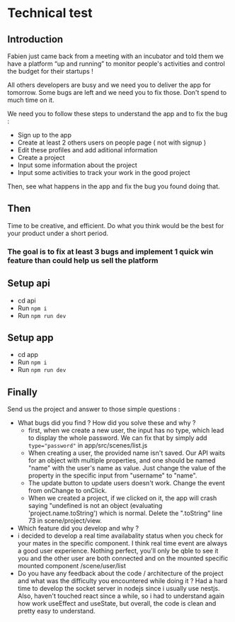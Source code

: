 # Technical test

## Introduction

Fabien just came back from a meeting with an incubator and told them we have a platform “up and running” to monitor people's activities and control the budget for their startups !

All others developers are busy and we need you to deliver the app for tomorrow.
Some bugs are left and we need you to fix those. Don't spend to much time on it.

We need you to follow these steps to understand the app and to fix the bug : 
 - Sign up to the app
 - Create at least 2 others users on people page ( not with signup ) 
 - Edit these profiles and add aditional information 
 - Create a project
 - Input some information about the project
 - Input some activities to track your work in the good project
  
Then, see what happens in the app and fix the bug you found doing that.

## Then
Time to be creative, and efficient. Do what you think would be the best for your product under a short period.

### The goal is to fix at least 3 bugs and implement 1 quick win feature than could help us sell the platform

## Setup api

- cd api
- Run `npm i`
- Run `npm run dev`

## Setup app

- cd app
- Run `npm i`
- Run `npm run dev`

## Finally

Send us the project and answer to those simple questions : 
- What bugs did you find ? How did you solve these and why ?
    - first, when we create a new user, the input has no type, which lead to display the whole password. We can fix that by simply add `type="password"` in app/src/scenes/list.js
    - When creating a user, the provided name isn't saved. Our API waits for an object with multiple properties, and one should be named "name" with the user's name as value. Just change the value of the property in the specific input from "username" to "name".
    - The update button to update users doesn't work. Change the event from onChange to onClick.
    - When we created a project, if we clicked on it, the app will crash saying "undefined is not an object (evaluating 'project.name.toString') which is normal. Delete the
    ".toString" line 73 in scene/project/view.
- Which feature did you develop and why ?
- i decided to develop a real time availabality status when you check for your mates in the specific component. I think real time event are always a good user experience. Nothing perfect, you'll only be qble to see it you and the other user are both connected and on the mounted specific mounted component /scene/user/list
- Do you have any feedback about the code / architecture of the project and what was the difficulty you encountered while doing it ? Had a hard time to develop the socket server in nodejs since i usually use nestjs. Also, haven't touched react since a while, so i had to understand again how work useEffect and useState, but overall, the code is clean and pretty easy to understand.

